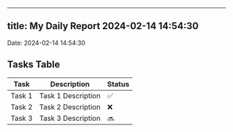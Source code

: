 
---
title: My Daily Report 2024-02-14 14:54:30
---

Date: 2024-02-14 14:54:30

## Tasks Table

| Task | Description | Status |
|------|-------------|--------|
| Task 1 | Task 1 Description | ✅ |
| Task 2 | Task 2 Description | ❌ |
| Task 3 | Task 3 Description | 🔜 |
